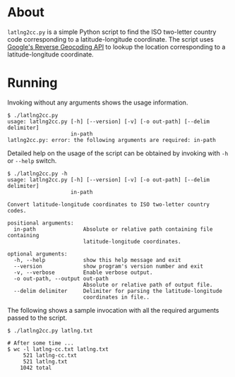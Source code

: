 # About

`latlng2cc.py` is a simple Python script to find the ISO two-letter country code corresponding to a latitude-longitude coordinate. The script uses [Google's Reverse Geocoding API](https://developers.google.com/maps/documentation/geocoding/intro#reverse-example) to lookup the location corresponding to a latitude-longitude coordinate.


# Running

Invoking without any arguments shows the usage information.
```
$ ./latlng2cc.py
usage: latlng2cc.py [-h] [--version] [-v] [-o out-path] [--delim delimiter]
                    in-path
latlng2cc.py: error: the following arguments are required: in-path
```

Detailed help on the usage of the script can be obtained by invoking with `-h` or `--help` switch.
```
$ ./latlng2cc.py -h
usage: latlng2cc.py [-h] [--version] [-v] [-o out-path] [--delim delimiter]
                    in-path

Convert latitude-longitude coordinates to ISO two-letter country codes.

positional arguments:
  in-path               Absolute or relative path containing file containing
                        latitude-longitude coordinates.

optional arguments:
  -h, --help            show this help message and exit
  --version             show program's version number and exit
  -v, --verbose         Enable verbose output.
  -o out-path, --output out-path
                        Absolute or relative path of output file.
  --delim delimiter     Delimiter for parsing the latitude-longitude
                        coordinates in file..
```

The following shows a sample invocation with all the required arguments passed to the script.
```
$ ./latlng2cc.py latlng.txt

# After some time ...
$ wc -l latlng-cc.txt latlng.txt
     521 latlng-cc.txt
     521 latlng.txt
    1042 total
```
